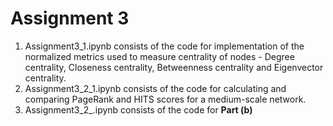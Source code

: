 # Assignment 3

1. Assignment3_1.ipynb consists of the code for implementation of the normalized metrics used to measure centrality of nodes - Degree centrality, Closeness centrality, Betweenness centrality and Eigenvector centrality.
2. Assignment3_2_1.ipynb consists of the code for calculating and comparing PageRank and HITS scores for a medium-scale network.
3. Assignment3_2_.ipynb consists of the code for **Part (b)**  
